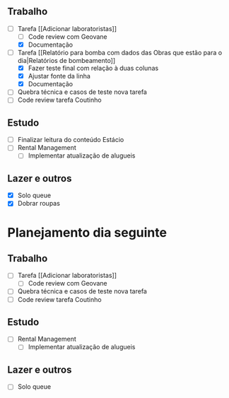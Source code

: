 ## Trabalho
- [ ] Tarefa [[Adicionar laboratoristas]]
	- [ ] Code review com Geovane
	- [x] Documentação
- [ ] Tarefa [[Relatório para bomba com dados das Obras que estão para o dia|Relatórios de bombeamento]]
	- [x] Fazer teste final com relação à duas colunas
	- [x] Ajustar fonte da linha
	- [x] Documentação
- [ ] Quebra técnica e casos de teste nova tarefa
- [ ] Code review tarefa Coutinho
## Estudo
- [ ] Finalizar leitura do conteúdo Estácio
- [ ] Rental Management
	- [ ] Implementar atualização de alugueis
## Lazer e outros
- [x] Solo queue
- [x] Dobrar roupas

# Planejamento dia seguinte
## Trabalho
- [ ] Tarefa [[Adicionar laboratoristas]]
	- [ ] Code review com Geovane
- [ ] Quebra técnica e casos de teste nova tarefa
- [ ] Code review tarefa Coutinho
## Estudo
- [ ] Rental Management
	- [ ] Implementar atualização de alugueis
## Lazer e outros
- [ ] Solo queue

